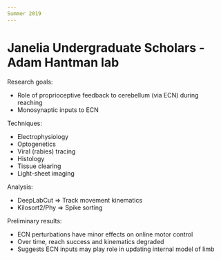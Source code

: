 ```yaml
---
Summer 2019
---
```


Janelia Undergraduate Scholars - Adam Hantman lab
=================================================

Research goals:
+ Role of proprioceptive feedback to cerebellum (via ECN) during reaching
+ Monosynaptic inputs to ECN

Techniques:
+ Electrophysiology
+ Optogenetics
+ Viral (rabies) tracing
+ Histology
+ Tissue clearing
+ Light-sheet imaging

Analysis:
+ DeepLabCut => Track movement kinematics
+ Kilosort2/Phy => Spike sorting

Preliminary results:
+ ECN perturbations have minor effects on online motor control
+ Over time, reach success and kinematics degraded
+ Suggests ECN inputs may play role in updating internal model of limb
